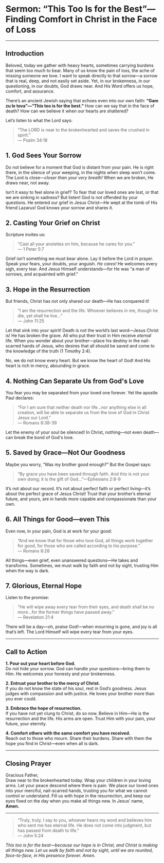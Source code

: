 # Sermon: **“This Too Is for the Best”—Finding Comfort in Christ in the Face of Loss**

---

## Introduction

Beloved, today we gather with heavy hearts, sometimes carrying burdens that seem too much to bear. Many of us know the pain of loss, the ache of missing someone we love. I want to speak directly to that sorrow—a sorrow that is real, deep, and not easily set aside. Yet, in our brokenness, in our questioning, in our doubts, God draws near. And His Word offers us hope, comfort, and assurance.  

There’s an ancient Jewish saying that echoes even into our own faith: **“Gam zu le tova”—“This too is for the best.”** How can we say that in the face of death? How can we believe it when our hearts are shattered?

Let’s listen to what the Lord says:

> “The LORD is near to the brokenhearted and saves the crushed in spirit.”  
> — Psalm 34:18

## 1. **God Sees Your Sorrow**

Do not believe for a moment that God is distant from your pain. He is right there, in the silence of your weeping, in the nights when sleep won’t come. The Lord is close—*closer than your very breath!* When we are broken, He draws near, not away.

Isn’t it easy to feel alone in grief? To fear that our loved ones are lost, or that we are sinking in sadness? But listen! God is not offended by your questions. He entered our grief in Jesus Christ—He wept at the tomb of His friend Lazarus! God knows your sorrow and shares it.

## 2. **Casting Your Grief on Christ**

Scripture invites us:

> “Cast all your anxieties on him, because he cares for you.”  
> — 1 Peter 5:7

Grief isn’t something we must bear alone. Lay it before the Lord in prayer. Speak your fears, your doubts, your anguish. *He cares!* He welcomes every sigh, every tear. And Jesus Himself understands—for He was “a man of sorrows, and acquainted with grief.” 

## 3. **Hope in the Resurrection**

But friends, Christ has not only shared our death—He has conquered it!

> “I am the resurrection and the life. Whoever believes in me, though he die, yet shall he live...”  
> — John 11:25

Let that sink into your spirit! Death is not the world’s last word—Jesus Christ is! He has broken the grave. All who put their trust in Him receive *eternal* life. When you wonder about your brother—place his destiny in the nail-scarred hands of Jesus, who desires that all should be saved and come to the knowledge of the truth (1 Timothy 2:4).

No, we do not know every heart. But we know the heart of God! And His heart is rich in mercy, abounding in grace.

## 4. **Nothing Can Separate Us from God's Love**

You fear you may be separated from your loved one forever. Yet the apostle Paul declares:

> “For I am sure that neither death nor life...nor anything else in all creation, will be able to separate us from the love of God in Christ Jesus our Lord.”  
> — Romans 8:38-39

Let the enemy of your soul be silenced! In Christ, nothing—not even death—can break the bond of God's love.

## 5. **Saved by Grace—Not Our Goodness**

Maybe you worry, “Was my brother good enough?” But the Gospel says:

> “By grace you have been saved through faith. And this is not your own doing; it is the gift of God...”—Ephesians 2:8-9

It’s not about our record. It’s not about perfect faith or perfect living—it’s about the perfect grace of Jesus Christ! Trust that your brother’s eternal future, and yours, are in hands more capable and compassionate than your own.

## 6. **All Things for Good—even This**

Even now, in your pain, God is at work for your good:

> “And we know that for those who love God, all things work together for good, for those who are called according to his purpose.”  
> — Romans 8:28

All things—even grief, even unanswered questions—He takes and transforms. Sometimes, we must walk by faith and not by sight, trusting Him when the way is dark.

## 7. **Glorious, Eternal Hope**

Listen to the promise:

> “He will wipe away every tear from their eyes, and death shall be no more...for the former things have passed away.”  
> — Revelation 21:4

There will be a day—oh, praise God!—when mourning is gone, and joy is all that’s left. The Lord Himself will wipe every tear from your eyes.

---

## Call to Action

**1. Pour out your heart before God.**  
Do not hide your sorrow. God can handle your questions—bring them to Him. He welcomes your honesty and your brokenness.

**2. Entrust your brother to the mercy of Christ.**  
If you do not know the state of his soul, rest in God’s goodness. Jesus judges with compassion and with justice. He loves your brother more than you ever could.

**3. Embrace the hope of resurrection.**  
If you have not yet clung to Christ, do so now. Believe in Him—He is the resurrection and the life. His arms are open. Trust Him with your pain, your future, your eternity.

**4. Comfort others with the same comfort you have received.**  
Reach out to those who mourn. Share their burdens. Share with them the hope you find in Christ—even when all is dark.

---

## Closing Prayer

Gracious Father,  
Draw near to the brokenhearted today. Wrap your children in your loving arms. Let your peace descend where there is pain. We place our loved ones into your merciful, nail-scarred hands, trusting you for what we cannot control or understand. Fill us with hope in the resurrection, and keep our eyes fixed on the day when you make all things new. In Jesus’ name,  
**Amen.**

---

> “Truly, truly, I say to you, whoever hears my word and believes him who sent me has eternal life. He does not come into judgment, but has passed from death to life.”  
> — John 5:24

*This too is for the best—because our hope is in Christ, and Christ is making all things new. Let us walk by faith and not by sight, until we are reunited, face-to-face, in His presence forever. Amen.*